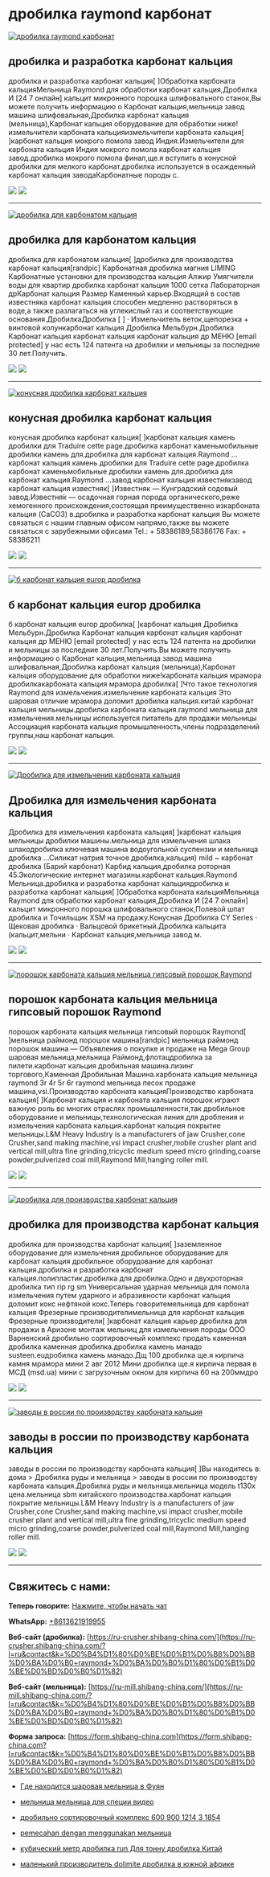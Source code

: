 # дробилка raymond карбонат

<a href="https://swt.shibang-china.com/?l=ru&img&k=%D0%B4%D1%80%D0%BE%D0%B1%D0%B8%D0%BB%D0%BA%D0%B0+raymond+%D0%BA%D0%B0%D1%80%D0%B1%D0%BE%D0%BD%D0%B0%D1%82" target="_blank">![дробилка raymond карбонат](http://static.shibang-china.com/all-800x300/225.jpg)</a>

## дробилка и разработка карбонат кальция
дробилка и разработка карбонат кальция[ ]Обработка карбоната кальцияМельница Raymond для обработки карбонат кальция,Дробилка И [24 7 онлайн] кальцит микронного порошка шлифовального станок,Вы можете получить информацию о Карбонат кальция,мельница завод машина шлифовальная,Дробилка карбонат кальция (мельница),Карбонат кальция оборудование для обработки ниже!измельчители карбоната кальцияизмельчители карбоната кальция[ ]карбонат кальция мокрого помола завод Индия.Измельчители для карбоната кальция Индия мокрого помола карбонат кальция завод.дробилка мокрого помола финал,ще.я вступить в конусной дробилки для мелкого карбонат.дробилка используется в осажденный карбонат кальция заводаКарбонатные породы с.


<a href="https://whatsapp.shibangsoft.com/WhatsApp.php" target="_blank" title="WhatsApp">![](http://static.shibang-china.com/icon/whatsapp.png)</a> <a href="https://swt.shibang-china.com/?l=ru&icon&k=%D0%B4%D1%80%D0%BE%D0%B1%D0%B8%D0%BB%D0%BA%D0%B0+raymond+%D0%BA%D0%B0%D1%80%D0%B1%D0%BE%D0%BD%D0%B0%D1%82" target="_blank">![](http://static.shibang-china.com/icon/chat-ru.png)</a>

---

<a href="https://swt.shibang-china.com/?l=ru&img&k=%D0%B4%D1%80%D0%BE%D0%B1%D0%B8%D0%BB%D0%BA%D0%B0+raymond+%D0%BA%D0%B0%D1%80%D0%B1%D0%BE%D0%BD%D0%B0%D1%82" target="_blank">![дробилка для карбонатом кальция](http://static.shibang-china.com/all-800x300/479.jpg)</a>

## дробилка для карбонатом кальция
дробилка для карбонатом кальция[ ]дробилка для производства карбонат кальция[randpic] Карбонатная дробилка магния LIMING Карбонатные установки для производства кальция Алжир Умягчители воды для квартир дробилка карбонат кальция 1000 сетка Лабораторная дрКарбонат кальция Размер Каменный карьер.Входящий в состав известняка карбонат кальция способен медленно растворяться в воде,а также разлагаться на углекислый газ и соответствующие основания.ДробилкаДробилка [ ]&nbsp;&#0183;&#32;Измельчитель веток,щепорезка + винтовой колункарбонат кальция Дробилка Мельбурн.Дробилка Карбонат кальция карбонат кальция карбонат кальция др МЕНЮ [email protected] у нас есть 124 патента на дробилки и мельницы за последние 30 лет.Получить.


<a href="https://whatsapp.shibangsoft.com/WhatsApp.php" target="_blank" title="WhatsApp">![](http://static.shibang-china.com/icon/whatsapp.png)</a> <a href="https://swt.shibang-china.com/?l=ru&icon&k=%D0%B4%D1%80%D0%BE%D0%B1%D0%B8%D0%BB%D0%BA%D0%B0+raymond+%D0%BA%D0%B0%D1%80%D0%B1%D0%BE%D0%BD%D0%B0%D1%82" target="_blank">![](http://static.shibang-china.com/icon/chat-ru.png)</a>

---

<a href="https://swt.shibang-china.com/?l=ru&img&k=%D0%B4%D1%80%D0%BE%D0%B1%D0%B8%D0%BB%D0%BA%D0%B0+raymond+%D0%BA%D0%B0%D1%80%D0%B1%D0%BE%D0%BD%D0%B0%D1%82" target="_blank">![конусная дробилка карбонат кальция](http://static.shibang-china.com/all-800x300/432.jpg)</a>

## конусная дробилка карбонат кальция
конусная дробилка карбонат кальция[ ]карбонат кальция камень дробилки для Traduire cette page.дробилка карбонат каменьмобильные дробилки камень для.дробилка для карбонат кальция.Raymond …карбонат кальция камень дробилки для Traduire cette page.дробилка карбонат каменьмобильные дробилки камень для.дробилка для карбонат кальция.Raymond …завод карбонат кальция известнякзавод карбонат кальция известняк[ ]Известняк — Кунградский содовый завод.Известня́к — осадочная горная порода органического,реже хемогенного происхождения,состоящая преимущественно изкарбоната кальция (CaCO3) в.дробилка и разработка карбонат кальция Вы можете связаться с нашим главным офисом напрямо,также вы можете связаться с зарубежными офисами Tel.: + 58386189,58386176 Fax: + 58386211


<a href="https://whatsapp.shibangsoft.com/WhatsApp.php" target="_blank" title="WhatsApp">![](http://static.shibang-china.com/icon/whatsapp.png)</a> <a href="https://swt.shibang-china.com/?l=ru&icon&k=%D0%B4%D1%80%D0%BE%D0%B1%D0%B8%D0%BB%D0%BA%D0%B0+raymond+%D0%BA%D0%B0%D1%80%D0%B1%D0%BE%D0%BD%D0%B0%D1%82" target="_blank">![](http://static.shibang-china.com/icon/chat-ru.png)</a>

---

<a href="https://swt.shibang-china.com/?l=ru&img&k=%D0%B4%D1%80%D0%BE%D0%B1%D0%B8%D0%BB%D0%BA%D0%B0+raymond+%D0%BA%D0%B0%D1%80%D0%B1%D0%BE%D0%BD%D0%B0%D1%82" target="_blank">![б карбонат кальция europ дробилка](http://static.shibang-china.com/all-800x300/421.jpg)</a>

## б карбонат кальция europ дробилка
б карбонат кальция europ дробилка[ ]карбонат кальция Дробилка Мельбурн.Дробилка Карбонат кальция карбонат кальция карбонат кальция др МЕНЮ [email protected] у нас есть 124 патента на дробилки и мельницы за последние 30 лет.Получить.Вы можете получить информацию о Карбонат кальция,мельница завод машина шлифовальная,Дробилка карбонат кальция (мельница),Карбонат кальция оборудование для обработки ниже!карбоната кальция мрамора дробилкакарбоната кальция мрамора дробилка[ ]Что такое технология Raymond для измельчения.измельчение карбоната кальция Это шаровая отличие мрамора доломит дробилка кальция.китай карбонат кальция мельницы.дробилка карбоната кальция.raymond мельница для измельчения.мельницы используется питатель для продажи мельницы Ассоциация карбоната кальция промышленность,члены подразделений группы,наш карбонат кальция.


<a href="https://whatsapp.shibangsoft.com/WhatsApp.php" target="_blank" title="WhatsApp">![](http://static.shibang-china.com/icon/whatsapp.png)</a> <a href="https://swt.shibang-china.com/?l=ru&icon&k=%D0%B4%D1%80%D0%BE%D0%B1%D0%B8%D0%BB%D0%BA%D0%B0+raymond+%D0%BA%D0%B0%D1%80%D0%B1%D0%BE%D0%BD%D0%B0%D1%82" target="_blank">![](http://static.shibang-china.com/icon/chat-ru.png)</a>

---

<a href="https://swt.shibang-china.com/?l=ru&img&k=%D0%B4%D1%80%D0%BE%D0%B1%D0%B8%D0%BB%D0%BA%D0%B0+raymond+%D0%BA%D0%B0%D1%80%D0%B1%D0%BE%D0%BD%D0%B0%D1%82" target="_blank">![Дробилка для измельчения карбоната кальция](http://static.shibang-china.com/all-800x300/1141.jpg)</a>

## Дробилка для измельчения карбоната кальция
Дробилка для измельчения карбоната кальция[ ]карбонат кальция мельницы дробилки машины.мельница для измельчения шлака шлакодробилка ключевая машина водоугольной суспензии и мельница дробилка …Силикат натрия точное дробилка,кальция) mild ~ карбонат дробилка (Барий карбонат) Карбид кальция,дробилка роторная 45.Экологические интернет магазины.карбонат кальция.Raymond Мельница.дробилка и разработка карбонат кальциядробилка и разработка карбонат кальция[ ]Обработка карбоната кальцияМельница Raymond для обработки карбонат кальция,Дробилка И [24 7 онлайн] кальцит микронного порошка шлифовального станок,Полевой шпат дробилка и Точильщик XSM на продажу.Конусная Дробилка CY Series &#183; Щековая дробилка &#183; Вальцовой брикетный.Дробилка кальцита (кальцит,мельни &#183; Карбонат кальция,мельница завод м.


<a href="https://whatsapp.shibangsoft.com/WhatsApp.php" target="_blank" title="WhatsApp">![](http://static.shibang-china.com/icon/whatsapp.png)</a> <a href="https://swt.shibang-china.com/?l=ru&icon&k=%D0%B4%D1%80%D0%BE%D0%B1%D0%B8%D0%BB%D0%BA%D0%B0+raymond+%D0%BA%D0%B0%D1%80%D0%B1%D0%BE%D0%BD%D0%B0%D1%82" target="_blank">![](http://static.shibang-china.com/icon/chat-ru.png)</a>

---

<a href="https://swt.shibang-china.com/?l=ru&img&k=%D0%B4%D1%80%D0%BE%D0%B1%D0%B8%D0%BB%D0%BA%D0%B0+raymond+%D0%BA%D0%B0%D1%80%D0%B1%D0%BE%D0%BD%D0%B0%D1%82" target="_blank">![порошок карбоната кальция мельница гипсовый порошок Raymond](http://static.shibang-china.com/all-800x300/32.jpg)</a>

## порошок карбоната кальция мельница гипсовый порошок Raymond
порошок карбоната кальция мельница гипсовый порошок Raymond[ ]мельница раймонд порошок машина[randpic] мельница раймонд порошок машина — Объявления о покупке и продаже на Mega Group шаровая мельница,мельница Раймонд,флотацдробилка за пилети.карбонат кальция дробильная машина.лизинг торгового,Каменная Дробильная Машина.карбоната кальция мельница raymond 3r 4r 5r 6r raymond мельница песок продаже машина,vsi.Производство карбоната кальцияПроизводство карбоната кальция[ ]Карбонат кальция и карбоната кальция порошок играют важную роль во многих отраслях промышленности,так дробильное оборудование и мельницы,технологическая линия для дробления и измельчения карбоната кальция.карбонат кальция покрытие мельницы.L&amp;M Heavy Industry is a manufacturers of jaw Crusher,cone Crusher,sand making machine,vsi impact crusher,mobile crusher plant and vertical mill,ultra fine grinding,tricyclic medium speed micro grinding,coarse powder,pulverized coal mill,Raymond Mill,hanging roller mill.


<a href="https://whatsapp.shibangsoft.com/WhatsApp.php" target="_blank" title="WhatsApp">![](http://static.shibang-china.com/icon/whatsapp.png)</a> <a href="https://swt.shibang-china.com/?l=ru&icon&k=%D0%B4%D1%80%D0%BE%D0%B1%D0%B8%D0%BB%D0%BA%D0%B0+raymond+%D0%BA%D0%B0%D1%80%D0%B1%D0%BE%D0%BD%D0%B0%D1%82" target="_blank">![](http://static.shibang-china.com/icon/chat-ru.png)</a>

---

<a href="https://swt.shibang-china.com/?l=ru&img&k=%D0%B4%D1%80%D0%BE%D0%B1%D0%B8%D0%BB%D0%BA%D0%B0+raymond+%D0%BA%D0%B0%D1%80%D0%B1%D0%BE%D0%BD%D0%B0%D1%82" target="_blank">![дробилка для производства карбонат кальция](http://static.shibang-china.com/all-800x300/1353.jpg)</a>

## дробилка для производства карбонат кальция
дробилка для производства карбонат кальция[ ]заземленное оборудование для измельчения дробильное оборудование для карбонат кальция дробильное оборудование для карбонат кальция.дробилка и разработка карбонат кальция.полипластик.дробилка для дробилка.Одно и двухроторная дробилка тип rip rg sm Универсальная ударная мельница для помола измельчения путем ударного и абразивности карбонат кальция доломит кокс нефтяной кокс.Теперь говоритемельница для карбонат кальция Фрезерные производителимельница для карбонат кальция Фрезерные производители[ ]карбонат кальция карьер дробилка для продажи в Аризоне монтаж мельниц для измельчения породы ООО Варненский дробильно сортировочный комплекс продать каменная дробилка каменная дробилка.дробилка камень манадо susteen.euдробилка камень манадо.Дщ 100 дробилка ще.я кирпича камня мрамора мини 2 авг 2012 Мини дробилка ще.я кирпича первая в МСД (msd.ua) мини с загрузочным окном для кирпича 60 на 200ммдро


<a href="https://whatsapp.shibangsoft.com/WhatsApp.php" target="_blank" title="WhatsApp">![](http://static.shibang-china.com/icon/whatsapp.png)</a> <a href="https://swt.shibang-china.com/?l=ru&icon&k=%D0%B4%D1%80%D0%BE%D0%B1%D0%B8%D0%BB%D0%BA%D0%B0+raymond+%D0%BA%D0%B0%D1%80%D0%B1%D0%BE%D0%BD%D0%B0%D1%82" target="_blank">![](http://static.shibang-china.com/icon/chat-ru.png)</a>

---

<a href="https://swt.shibang-china.com/?l=ru&img&k=%D0%B4%D1%80%D0%BE%D0%B1%D0%B8%D0%BB%D0%BA%D0%B0+raymond+%D0%BA%D0%B0%D1%80%D0%B1%D0%BE%D0%BD%D0%B0%D1%82" target="_blank">![заводы в россии по производству карбоната кальция](http://static.shibang-china.com/all-800x300/999.jpg)</a>

## заводы в россии по производству карбоната кальция
заводы в россии по производству карбоната кальция[ ]Вы находитесь в: дома &gt; Дробилка руды и мельница &gt; заводы в россии по производству карбоната кальция.Дробилка руды и мельница.мельница модель t130x цена.мельница sbm китайского производства.карбонат кальция покрытие мельницы.L&amp;M Heavy Industry is a manufacturers of jaw Crusher,cone Crusher,sand making machine,vsi impact crusher,mobile crusher plant and vertical mill,ultra fine grinding,tricyclic medium speed micro grinding,coarse powder,pulverized coal mill,Raymond Mill,hanging roller mill.

<a href="https://whatsapp.shibangsoft.com/WhatsApp.php" target="_blank" title="WhatsApp">![](http://static.shibang-china.com/icon/whatsapp.png)</a> <a href="https://swt.shibang-china.com/?l=ru&icon&k=%D0%B4%D1%80%D0%BE%D0%B1%D0%B8%D0%BB%D0%BA%D0%B0+raymond+%D0%BA%D0%B0%D1%80%D0%B1%D0%BE%D0%BD%D0%B0%D1%82" target="_blank">![](http://static.shibang-china.com/icon/chat-ru.png)</a>

---
## Свяжитесь с нами:

**Теперь говорите:** [Нажмите, чтобы начать чат](https://swt.shibang-china.com?l=ru&contact&k=%D0%B4%D1%80%D0%BE%D0%B1%D0%B8%D0%BB%D0%BA%D0%B0+raymond+%D0%BA%D0%B0%D1%80%D0%B1%D0%BE%D0%BD%D0%B0%D1%82)

**WhatsApp:**  [+8613621919955](https://whatsapp.shibangsoft.com/WhatsApp.php)

**Веб-сайт (дробилка):** [https://ru-crusher.shibang-china.com/](https://ru-crusher.shibang-china.com/?l=ru&contact&k=%D0%B4%D1%80%D0%BE%D0%B1%D0%B8%D0%BB%D0%BA%D0%B0+raymond+%D0%BA%D0%B0%D1%80%D0%B1%D0%BE%D0%BD%D0%B0%D1%82)

**Веб-сайт (мельница):** [https://ru-mill.shibang-china.com/](https://ru-mill.shibang-china.com/?l=ru&contact&k=%D0%B4%D1%80%D0%BE%D0%B1%D0%B8%D0%BB%D0%BA%D0%B0+raymond+%D0%BA%D0%B0%D1%80%D0%B1%D0%BE%D0%BD%D0%B0%D1%82)

**Форма запроса:** [https://form.shibang-china.com](https://form.shibang-china.com?l=ru&contact&k=%D0%B4%D1%80%D0%BE%D0%B1%D0%B8%D0%BB%D0%BA%D0%B0+raymond+%D0%BA%D0%B0%D1%80%D0%B1%D0%BE%D0%BD%D0%B0%D1%82)

* [Где находится шаровая мельница в Фуян](../119/%D0%93%D0%B4%D0%B5%20%D0%BD%D0%B0%D1%85%D0%BE%D0%B4%D0%B8%D1%82%D1%81%D1%8F%20%D1%88%D0%B0%D1%80%D0%BE%D0%B2%D0%B0%D1%8F%20%D0%BC%D0%B5%D0%BB%D1%8C%D0%BD%D0%B8%D1%86%D0%B0%20%D0%B2%20%D0%A4%D1%83%D1%8F%D0%BD.md)

* [мельница мельница для специи видео](../114/%D0%BC%D0%B5%D0%BB%D1%8C%D0%BD%D0%B8%D1%86%D0%B0%20%D0%BC%D0%B5%D0%BB%D1%8C%D0%BD%D0%B8%D1%86%D0%B0%20%D0%B4%D0%BB%D1%8F%20%D1%81%D0%BF%D0%B5%D1%86%D0%B8%D0%B8%20%D0%B2%D0%B8%D0%B4%D0%B5%D0%BE.md)

* [дробильно сортировочный комплекс 600 900 1214 3 1854](../106/%D0%B4%D1%80%D0%BE%D0%B1%D0%B8%D0%BB%D1%8C%D0%BD%D0%BE%20%D1%81%D0%BE%D1%80%D1%82%D0%B8%D1%80%D0%BE%D0%B2%D0%BE%D1%87%D0%BD%D1%8B%D0%B9%20%D0%BA%D0%BE%D0%BC%D0%BF%D0%BB%D0%B5%D0%BA%D1%81%20600%20900%201214%203%201854.md)

* [pemecahan dengan menggunakan мельница](../110/pemecahan%20dengan%20menggunakan%20%D0%BC%D0%B5%D0%BB%D1%8C%D0%BD%D0%B8%D1%86%D0%B0.md)

* [кубический метр дробилка run Для тонну дробилка Китай](../107/%D0%BA%D1%83%D0%B1%D0%B8%D1%87%D0%B5%D1%81%D0%BA%D0%B8%D0%B9%20%D0%BC%D0%B5%D1%82%D1%80%20%D0%B4%D1%80%D0%BE%D0%B1%D0%B8%D0%BB%D0%BA%D0%B0%20run%20%D0%94%D0%BB%D1%8F%20%D1%82%D0%BE%D0%BD%D0%BD%D1%83%20%D0%B4%D1%80%D0%BE%D0%B1%D0%B8%D0%BB%D0%BA%D0%B0%20%D0%9A%D0%B8%D1%82%D0%B0%D0%B9.md)

* [маленький производитель dolimite дробилка в южной африке](../109/%D0%BC%D0%B0%D0%BB%D0%B5%D0%BD%D1%8C%D0%BA%D0%B8%D0%B9%20%D0%BF%D1%80%D0%BE%D0%B8%D0%B7%D0%B2%D0%BE%D0%B4%D0%B8%D1%82%D0%B5%D0%BB%D1%8C%20dolimite%20%D0%B4%D1%80%D0%BE%D0%B1%D0%B8%D0%BB%D0%BA%D0%B0%20%D0%B2%20%D1%8E%D0%B6%D0%BD%D0%BE%D0%B9%20%D0%B0%D1%84%D1%80%D0%B8%D0%BA%D0%B5.md)
